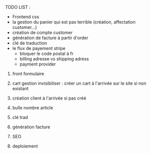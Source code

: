 TODO LIST :

- Frontend css
- la gestion du panier qui est pas terrible (création, affectation customer...)
- création de compte customer
- génération de facture à partir d'order
- clé de traduction
- le flux de payement stripe
  - bloquer le code postal à fr
  - billing adresse vs shipping adress
  - payment provider

1. front formulaire

2. cart gestion invisibiliser : créer un cart à l'arrivée sur le site si non existant

3. création client à l'arrivée si pas créé

4. bulle nombre article

5. clé trad

6. génération facture

7. SEO

8. deploiement
